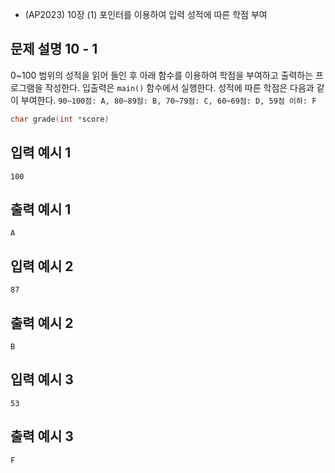 - (AP2023) 10장 (1) 포인터를 이용하여 입력 성적에 따른 학점 부여
## 문제 설명 10 - 1

0~100 범위의 성적을 읽어 들인 후 아래 함수를 이용하여 학점을 부여하고
출력하는 프로그램을 작성한다. 입출력은 `main()` 함수에서 실행한다.
성적에 따른 학점은 다음과 같이 부여한다.
`90~100점: A, 80~89점: B, 70~79점: C, 60~69점: D, 59점 이하: F`

```c
char grade(int *score)
```

## 입력 예시 1
`100`

## 출력 예시 1
`A`

## 입력 예시 2
`87`

## 출력 예시 2
`B`

## 입력 예시 3
`53`

## 출력 예시 3
`F`
